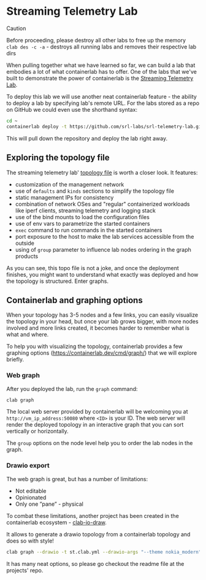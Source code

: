 # Streaming Telemetry Lab

> [!CAUTION]
> Before proceeding, please destroy all other labs to free up the memory  
> `clab des -c -a` - destroys all running labs and removes their respective lab dirs

When pulling together what we have learned so far, we can build a lab that embodies a lot of what containerlab has to offer. One of the labs that we've built to demonstrate the power of containerlab is the [Streaming Telemetry Lab](https://github.com/srl-labs/srl-telemetry-lab).

To deploy this lab we will use another neat containerlab feature - the ability to deploy a lab by specifying lab's remote URL. For the labs stored as a repo on GitHub we could even use the shorthand syntax:

```bash
cd ~
containerlab deploy -t https://github.com/srl-labs/srl-telemetry-lab.git
```

This will pull down the repository and deploy the lab right away.

## Exploring the topology file

The streaming telemetry lab' [topology file](https://github.com/srl-labs/srl-telemetry-lab/blob/main/st.clab.yml) is worth a closer look. It features:

- customization of the management network
- use of `defaults` and `kinds` sections to simplify the topology file
- static management IPs for consistency
- combination of network OSes and "regular" containerized workloads like iperf clients, streaming telemetry and logging stack
- use of the bind mounts to load the configuration files
- use of env vars to parametrize the started containers
- `exec` command to run commands in the started containers
- port exposure to the host to make the lab services accessible from the outside
- using of `group` parameter to influence lab nodes ordering in the graph products

As you can see, this topo file is not a joke, and once the deployment finishes, you might want to understand what exactly was deployed and how the topology is structured. Enter graphs.

## Containerlab and graphing options

When your topology has 3-5 nodes and a few links, you can easily visualize the topology in your head, but once your lab grows bigger, with more nodes involved and more links created, it becomes harder to remember what is what and where.

To help you with visualizing the topology, containerlab provides a few graphing options (<https://containerlab.dev/cmd/graph/>) that we will explore briefly.

### Web graph

After you deployed the lab, run the `graph` command:

```bash
clab graph
```

The local web server provided by containerlab will be welcoming you at `http://vm_ip_address:50080` where `<ID>` is your ID. The web server will render the deployed topology in an interactive graph that you can sort vertically or horizontally.

The `group` options on the node level help you to order the lab nodes in the graph.

### Drawio export

The web graph is great, but has a number of limitations:

- Not editable
- Opinionated
- Only one ”pane” - physical

To combat these limitations, another project has been created in the containerlab ecosystem - [clab-io-draw](https://github.com/srl-labs/clab-io-draw).

It allows to generate a drawio topology from a containerlab topology and does so with style!

```bash
clab graph --drawio -t st.clab.yml --drawio-args "--theme nokia_modern"
```

It has many neat options, so please go checkout the readme file at the projects' repo.

### 